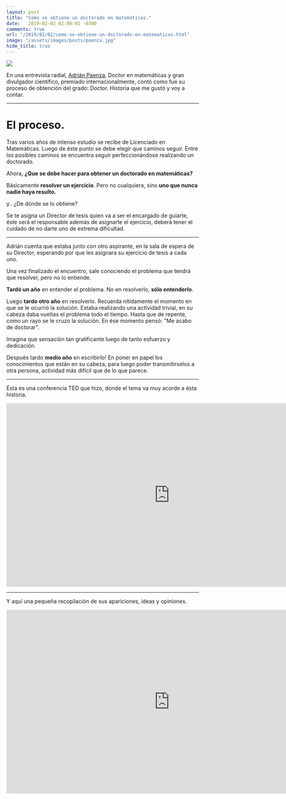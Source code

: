 ```yaml
---
layout: post
title: "Cómo se obtiene un doctorado en matemáticas."
date:   2019-02-02 02:00:01 -0300
comments: true
url: "/2019/02/02/como-se-obtiene-un-doctorado-en-matematicas.html"
image: "/assets/images/posts/paenza.jpg"
hide_title: true
---
```


![]({{page.image}})

En una entrevista radial, [Adrián Paenza](https://es.wikipedia.org/wiki/Adri%C3%A1n_Paenza), Doctor en matemáticas y gran divulgador científico, premiado internacionalmente, contó como fue su proceso de obtención del grado: Doctor. Historia que me gustó y voy a contar.

---

# El proceso.

Tras varios años de intenso estudio se recibe de Licenciado en Matemáticas. Luego de éste punto se debe elegir que caminos seguir. Entre los posibles caminos se encuentra seguir perfeccionándose realizando un doctorado.

Ahora, **¿Que se debe hacer para obtener un doctorado en matemáticas?**

Básicamente **resolver un ejercicio**. Pero no cualquiera, sino **uno que nunca nadie haya resulto.**

y.. ¿De dónde se lo obtiene?

Se te asigna un Director de tesis quien va a ser el encargado de guiarte, éste será el responsable además de asignarte el ejercicio, deberá tener el cuidado de no darte uno de extrema dificultad.

---

Adrián cuenta que estaba junto con otro aspirante, en la sala de espera de su Director, esperando por que les asignara su ejercicio de tesis a cada uno.

Una vez finalizado el encuentro, sale conociendo el problema que tendrá que resolver, pero no lo entiende.

**Tardó un año** en entender el problema. No en resolverlo, **sólo entenderlo**.

Luego **tardo otro año** en resolverlo. Recuerda nítidamente el momento en que se le ocurrió la solución. Estaba realizando una actividad trivial, en su cabeza daba vueltas el problema todo el tiempo. Hasta que de repente, como un rayo se le cruzo la solución. En ése momento pensó: "Me acabo de doctorar".

Imagina que sensación tan gratificante luego de tanto esfuerzo y dedicación.

Después tardo **medio año** en escribirlo! En poner en papel los conocimientos que están en su cabeza, para luego poder transmitirselos a otra persona, actividad más difícil que de lo que parece.

---

Ésta es una conferencia TED que hizo, donde el tema va muy acorde a ésta historia.

<iframe width="853" height="480" src="https://www.youtube.com/embed/ARXdEMbPTGs" frameborder="0" allow="accelerometer; autoplay; encrypted-media; gyroscope; picture-in-picture" allowfullscreen></iframe>

---

Y aquí una pequeña recopilación de sus apariciones, ideas y opiniones.

<iframe width="853" height="480" src="https://www.youtube.com/embed/GhWho7jxMzY" frameborder="0" allow="accelerometer; autoplay; encrypted-media; gyroscope; picture-in-picture" allowfullscreen></iframe>
